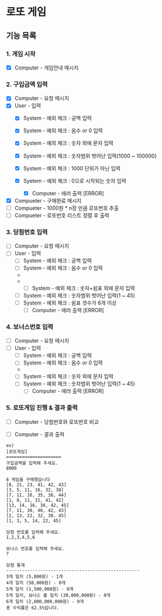 # 로또 게임
## 기능 목록

### 1. 게임 시작
- [x] Computer - 게임안내 메시지 <br>

### 2. 구입금액 입력
- [x] Computer - 요청 메시지
- [x] User - 입력
  - [x] System - 예외 체크 : 공백 입력
  - [x] System - 예외 체크 : 음수 or 0 입력
  
  - [x] System - 예외 체크 : 숫자 외에 문자 입력
  - [x] System - 예외 체크 : 숫자범위 벗어난 입력(1000 ~ 100000)
  - [x] System - 예외 체크 : 1000 단위가 아닌 입력
  - [x] Syetem - 예외 체크 : 0으로 시작되는 숫자 입력
    - [x] Computer - 에러 출력 [ERROR]

- [x] Compueter - 구매완료 메시지
- [ ] Compueter - 1000원 * n장 만큼 로또번호 추출
- [ ] Compueter - 로또번호 리스트 정렬 후 출력  <br>

### 3. 당첨번호 입력
- [ ] Computer - 요청 메시지
- [ ] User - 입력
  - [ ] System - 예외 체크 : 공백 입력
  - [ ] System - 예외 체크 : 음수 or 0 입력
  - 
  - - [ ] System - 예외 체크 : 숫자+쉼표 외에 문자 입력
  - [ ] System - 예외 체크 : 숫자범위 벗어난 입력(1 ~ 45)
  - [ ] System - 예외 체크 : 쉼표 갯수가 6개 이상
    - [ ] Computer - 에러 출력 [ERROR] <br>

### 4. 보너스번호 입력
- [ ] Computer - 요청 메시지
- [ ] User - 입력
  - [ ] System - 예외 체크 : 공백 입력
  - [ ] System - 예외 체크 : 음수 or 0 입력
  - 
  - [ ] System - 예외 체크 : 숫자 외에 문자 입력 
  - [ ] System - 예외 체크 : 숫자범위 벗어난 입력(1 ~ 45)
    - [ ] Computer - 에러 출력 [ERROR] <br>

### 5. 로또게임 진행 & 결과 출력
- [ ] Computer - 당첨번호와 로또번호 비교
- [ ] Computer - 결과 출력


```
ex)
[로또게임]
=====================
구입금액을 입력해 주세요.
8000

8 게임을 구매했습니다
[8, 21, 23, 41, 42, 43]
[3, 5, 11, 16, 32, 38]
[7, 11, 16, 35, 36, 44]
[1, 8, 11, 31, 41, 42]
[13, 14, 16, 38, 42, 45]
[7, 11, 30, 40, 42, 43]
[2, 13, 22, 32, 38, 45]
[1, 3, 5, 14, 22, 45]

당첨 번호를 입력해 주세요.
1,2,3,4,5,6

보너스 번호를 입력해 주세요.
7

당첨 통계
---------------------------------------------------
3개 일치 (5,000원) - 1개
4개 일치 (50,000원) - 0개
5개 일치 (1,500,000원) - 0개
5개 일치, 보너스 볼 일치 (30,000,000원) - 0개
6개 일치 (2,000,000,000원) - 0개
총 수익률은 62.5%입니다.
```